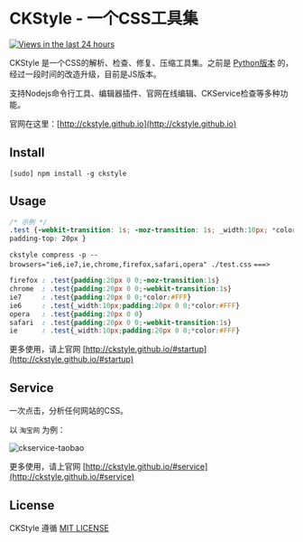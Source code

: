 CKStyle - 一个CSS工具集
============

[![Views in the last 24 hours](https://sourcegraph.com/api/repos/github.com/wangjeaf/ckstyle-node/counters/views-24h.png)](https://github.com/wangjeaf/ckstyle-node/)

CKStyle 是一个CSS的解析、检查、修复、压缩工具集。之前是 [Python版本](https://github.com/wangjeaf/csscheckstyle) 的，经过一段时间的改造升级，目前是JS版本。

支持Nodejs命令行工具、编辑器插件、官网在线编辑、CKService检查等多种功能。

官网在这里：[http://ckstyle.github.io](http://ckstyle.github.io)

## Install

`[sudo] npm install -g ckstyle`

## Usage

```css
/* 示例 */
.test {-webkit-transition: 1s; -moz-transition: 1s; _width:10px; *color:#ffffff; padding:0; 
padding-top: 20px }
```

`ckstyle compress -p --browsers="ie6,ie7,ie,chrome,firefox,safari,opera" ./test.css` `===>`
```css
firefox : .test{padding:20px 0 0;-moz-transition:1s}
chrome  : .test{padding:20px 0 0;-webkit-transition:1s}
ie7     : .test{padding:20px 0 0;*color:#FFF}
ie6     : .test{_width:10px;padding:20px 0 0;*color:#FFF}
opera   : .test{padding:20px 0 0}
safari  : .test{padding:20px 0 0;-webkit-transition:1s}
ie      : .test{_width:10px;padding:20px 0 0;*color:#FFF}
```

更多使用，请上官网 [http://ckstyle.github.io/#startup](http://ckstyle.github.io/#startup)

## Service

一次点击，分析任何网站的CSS。

以 `淘宝网` 为例：

![ckservice-taobao](http://ckstyle.github.io/img/ckservice-taobao.jpg)

更多使用，请上官网 [http://ckstyle.github.io/#service](http://ckstyle.github.io/#service)

## License

CKStyle 遵循 [MIT LICENSE](https://github.com/wangjeaf/ckstyle-node/blob/master/LICENSE.md)